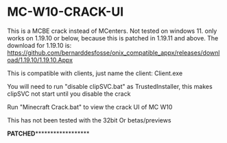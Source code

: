 # MC-W10-CRACK-UI
This is a MCBE crack instead of MCenters. Not tested on windows 11. only works on 1.19.10 or below, because this is patched in 1.19.11 and above.  The download for 1.19.10 is: https://github.com/bernarddesfosse/onix_compatible_appx/releases/download/1.19.10/1.19.10.Appx


This is compatible with clients, just name the client: Client.exe

You will need to run "disable clipSVC.bat" as TrustedInstaller, this makes clipSVC not start until you disable the crack

Run "Minecraft Crack.bat" to view the crack UI of MC W10

This has not been tested with the 32bit Or betas/previews


******************PATCHED************************************
